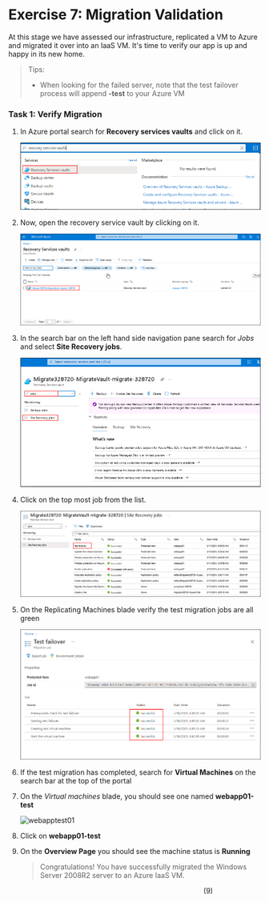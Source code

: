 # Exercise 7: Migration Validation

At this stage we have assessed our infrastructure, replicated a VM to Azure and migrated it over into an IaaS VM.  It's time to verify our app is up and happy in its new home.

> Tips:
 > * When looking for the failed server, note that the test failover process will append **-test** to your Azure VM

### Task 1: Verify Migration

1. In Azure portal search for **Recovery services vaults** and click on it.

   ![Access and Migrate](image/up1.png)
   
1. Now, open the recovery service vault by clicking on it.

   ![Access and Migrate](image/up2.png)
   
1. In the search bar on the left hand side navigation pane search for *Jobs* and select **Site Recovery jobs**.

   ![Access and Migrate](image/up3.png)
   
1. Click on the top most job from the list.

   ![Access and Migrate](image/up4.png)

1. On the Replicating Machines blade verify the test migration jobs are all green

   ![Access and Migrate](image/discoverassess-39.png)

1. If the test migration has completed, search for **Virtual Machines** on the search bar at the top of the portal 

1. On the *Virtual machines* blade, you should see one named **webapp01-test**
   
   ![webapptest01](image/virtualmachine.png)
   
1. Click on **webapp01-test**

1. On the **Overview Page** you should see the machine status is **Running**

	>Congratulations! You have successfully migrated the Windows Server 2008R2 server to an Azure IaaS VM.



&nbsp;&nbsp;&nbsp;&nbsp;&nbsp;&nbsp;&nbsp;&nbsp;&nbsp;&nbsp;&nbsp;&nbsp;&nbsp;&nbsp;&nbsp;&nbsp;&nbsp;&nbsp;&nbsp;&nbsp;&nbsp;&nbsp;&nbsp;&nbsp;&nbsp;&nbsp;&nbsp;&nbsp;&nbsp;&nbsp;&nbsp;&nbsp;&nbsp;&nbsp;&nbsp;&nbsp;&nbsp;&nbsp;&nbsp;&nbsp;&nbsp;&nbsp;&nbsp;&nbsp;&nbsp;&nbsp;&nbsp;&nbsp;&nbsp;&nbsp;&nbsp;&nbsp;&nbsp;&nbsp;&nbsp;&nbsp;&nbsp;&nbsp;&nbsp;&nbsp;&nbsp;&nbsp;&nbsp;&nbsp;&nbsp;&nbsp;&nbsp;&nbsp;&nbsp;&nbsp;&nbsp;&nbsp;&nbsp;&nbsp;&nbsp;&nbsp;&nbsp;&nbsp;&nbsp;&nbsp;&nbsp;&nbsp;&nbsp;&nbsp;&nbsp;&nbsp;&nbsp;&nbsp;&nbsp;&nbsp;&nbsp;&nbsp;&nbsp;&nbsp;&nbsp;&nbsp;&nbsp;&nbsp;&nbsp;(9)
